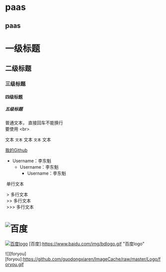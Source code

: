 paas
======
paas
------
# 一级标题 <br>
## 二级标题 <br>
### 三级标题 <br>
#### 四级标题 <br>
##### 五级标题 </br>
普通文本，
直接回车不能换行<br>
要使用 \<br> <br>
  
文本 `文本` 文本 `文本` 文本<br>

[我的Github](https://github.com/lidongkui/paas.git "点击进入") <br>

* Username：李东魁<br>
  * Username：李东魁<br>
    * Username：李东魁<br>
    
  单行文本<br>
  
  > 多行文本<br>
  >> 多行文本<br>
  >>> 多行文本<br>

# ![百度](https://www.baidu.com/img/bdlogo.gif "百度logo")


[![](https://www.baidu.com/img/bdlogo.gif "百度logo")](http://baidu.com)
[百度]:https://www.baidu.com/img/bdlogo.gif "百度logo" <br>

![][foryou]
[foryou]:https://github.com/guodongxiaren/ImageCache/raw/master/Logo/foryou.gif
